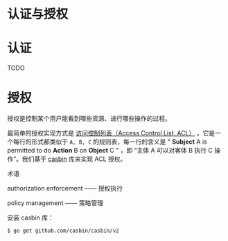 # 认证与授权

# 认证

TODO

# 授权

授权是控制某个用户能看到哪些资源、进行哪些操作的过程。

最简单的授权实现方式是 [访问控制列表（Access Control List, ACL）](https://en.wikipedia.org/wiki/Access-control_list) 。它是一个每行的形式都类似于 `A, B, C` 的规则表，每一行的含义是 " **Subject** A is permitted to do **Action** B on **Object** C " ，即 “主体 A 可以对客体 B 执行 C 操作”。我们基于 [casbin](https://github.com/casbin/casbin) 库来实现 ACL 授权。

术语

authorization enforcement —— 授权执行

policy management —— 策略管理

安装 casbin 库：

```bash
$ go get github.com/casbin/casbin/v2
```

